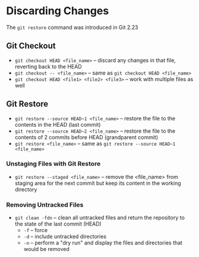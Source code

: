 # Discarding Changes

The `git restore` command was introduced in Git 2.23

## Git Checkout

- `git checkout HEAD <file_name>` – discard any changes in that file, reverting back to the HEAD
- `git checkout -- <file_name>` – same as `git checkout HEAD <file_name>`
- `git checkout HEAD <file1> <file2> <file3>` – work with multiple files as well

## Git Restore

- `git restore --source HEAD~1 <file_name>` – restore the file to the contents in the HEAD (last commit)
- `git restore --source HEAD~2 <file_name>` – restore the file to the contents of 2 commits before HEAD (grandparent commit)
- `git restore <file_name>` – same as `git restore --source HEAD~1 <file_name>`

### Unstaging Files with Git Restore

- `git restore --staged <file_name>` – remove the <file_name> from staging area for the next commit but keep its content in the working directory

### Removing Untracked Files

- `git clean -fdn` – clean all untracked files and return the repository to the state of the last commit (HEAD)
  - `-f` – force
  - `-d` – include untracked directories
  - `-n` – perform a "dry run" and display the files and directories that would be removed
